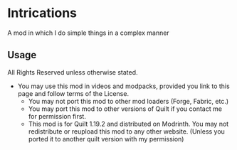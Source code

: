 # Intrications

A mod in which I do simple things in a complex manner

## Usage

All Rights Reserved unless otherwise stated.
- You may use this mod in videos and modpacks, provided you link to this page and follow terms of the License.<br>
    - You may not port this mod to other mod loaders (Forge, Fabric, etc.)<br>
    - You may port this mod to other versions of Quilt if you contact me for permission first. <br>
    - This mod is for Quilt 1.19.2 and distributed on Modrinth. You may not redistribute or reupload this mod to any other website. (Unless you ported it to another quilt version with my permission)

